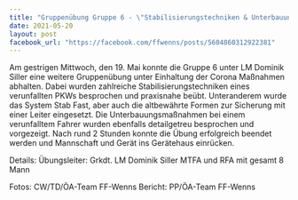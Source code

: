 ```yaml
---
title: "Gruppenübung Gruppe 6 - \"Stabilisierungstechniken & Unterbauung von einem verunfallten KFZ\""
date: 2021-05-20
layout: post
facebook_url: "https://facebook.com/ffwenns/posts/5604860312922381"
---
```


Am gestrigen Mittwoch, den 19. Mai konnte die Gruppe 6 unter LM Dominik Siller eine weitere Gruppenübung unter Einhaltung der Corona Maßnahmen abhalten.
Dabei wurden zahlreiche Stabilisierungstechniken eines verunfallten PKWs besprochen und praxisnahe beübt. 
Unteranderem wurde das System Stab Fast, aber auch die altbewährte Formen zur Sicherung mit einer Leiter eingesetzt.
Die Unterbauungsmaßnahmen bei einem verunfalltem Fahrer wurden ebenfalls detailgetreu besprochen und vorgezeigt.
Nach rund 2 Stunden konnte die Übung erfolgreich beendet werden und Mannschaft und Gerät ins Gerätehaus einrücken. 

Details:
Übungsleiter: Grkdt. LM Dominik Siller
MTFA und RFA mit gesamt 8 Mann

Fotos: CW/TD/ÖA-Team FF-Wenns 
Bericht: PP/ÖA-Team FF-Wenns